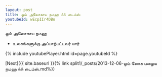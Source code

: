 ```yaml
---
layout: post
title: ஓம் அலோகாய நமஹ ௧௧ டைம்ஸ்
youtubeId: wEcpIIr4DBo
---
```

 
 
 ஓம் அலோகாய நமஹ  
 
 -  உலகங்களுக்கு அப்பாற்பட்டவர் யார் 
 
  
 
  
 
 
 
 
 
 


{% include youtubePlayer.html id=page.youtubeId %}
 
[Next]({{ site.baseurl }}{% link  split1/_posts/2013-12-06-ஓம் லோக பழைய நமஹ ௧௧ டைம்ஸ்.md%})
 
